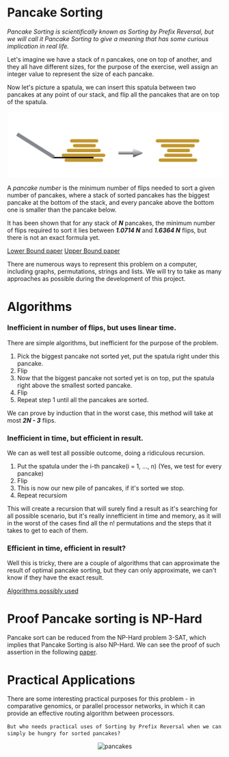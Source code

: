 # Pancake Sorting

_Pancake Sorting is scientifically known as Sorting by Prefix Reversal, but we will call it Pancake Sorting to give a meaning that has some curious implication in real life._

Let&#39;s imagine we have a stack of n pancakes, one on top of another, and they all have different sizes, for the purpose of the exercise, well assign an integer value to represent the size of each pancake.

Now let&#39;s picture a spatula, we can insert this spatula between two pancakes at any point of our stack, and flip all the pancakes that are on top of the spatula.

<p align="center">
  <img src="https://github.com/anguloramiresd/PancakeSorting/blob/main/pancakes.PNG" width="650" title="example">
</p>

A _pancake number_ is the minimum number of flips needed to sort a given number of pancakes, where a stack of sorted pancakes has the biggest pancake at the bottom of the stack, and every pancake above the bottom one is smaller than the pancake below.

It has been shown that for any stack of ___N___ pancakes, the minimum number of flips required to sort it lies between ___1.0714 N___ and ___1.6364 N___ flips, but there is not an exact formula yet.

[Lower Bound paper](https://www.sciencedirect.com/science/article/pii/0012365X79900682?via%3Dihub)
[Upper Bound paper](https://www.sciencedirect.com/science/article/pii/S0304397508003575?via%3Dihub)

There are numerous ways to represent this problem on a computer, including graphs, permutations, strings and lists. We will try to take as many approaches as possible during the development of this project.

# Algorithms

### Inefficient in number of flips, but uses linear time.
There are simple algorithms, but inefficient for the purpose of the problem.
1. Pick the biggest pancake not sorted yet, put the spatula right under this pancake.
2. Flip
3. Now that the biggest pancake not sorted yet is on top, put the spatula right above the smallest sorted pancake.
4. Flip
5. Repeat step 1 until all the pancakes are sorted.

We can prove by induction that in the worst case, this method will take at most ___2N - 3___ flips.

### Inefficient in time, but efficient in result.
We can as well test all possible outcome, doing a ridiculous recursion.
1. Put the spatula under the i-th pancake(i = 1, ..., n) (Yes, we test for every pancake)
2. Flip
3. This is now our new pile of pancakes, if it's sorted we stop.
4. Repeat recursiom

This will create a recursion that will surely find a result as it's searching for all possible scenario, but it's really innefficient in time and memory, as it will in the worst of the cases find all the n! permutations and the steps that it takes to get to each of them.

### Efficient in time, efficient in result?
Well this is tricky, there are a couple of algorithms that can approximate the result of optimal pancake sorting, but they can only approximate, we can't know if they have the exact result.
        
[Algorithms possibly used](https://reader.elsevier.com/reader/sd/pii/S1570866715000507?token=E25638B271D911428C086B8074D0A12FAFB54738FF8FAA2636033D3851A855879B2647E0B334D13B3A04E71A5B43E4A8&originRegion=eu-west-1&originCreation=20220321165136)

# Proof Pancake sorting is NP-Hard
Pancake sort can be reduced from the NP-Hard problem 3-SAT, which implies that Pancake Sorting is also NP-Hard.
We can see the proof of such assertion in the following [paper](https://arxiv.org/abs/1111.0434v1).

# Practical Applications
There are some interesting practical purposes for this problem - in comparative genomics, or parallel processor networks, in which it can provide an effective routing algorithm between processors.

    But who needs practical uses of Sorting by Prefix Reversal when we can simply be hungry for sorted pancakes?


<p align="center">
  <img src="https://img.favpng.com/1/4/22/pancake-breakfast-english-muffin-waffle-bacon-png-favpng-svq3yuXZXUZwZ4jyTR3seYrfE_t.jpg" width="350" title="pancakes">
</p>



